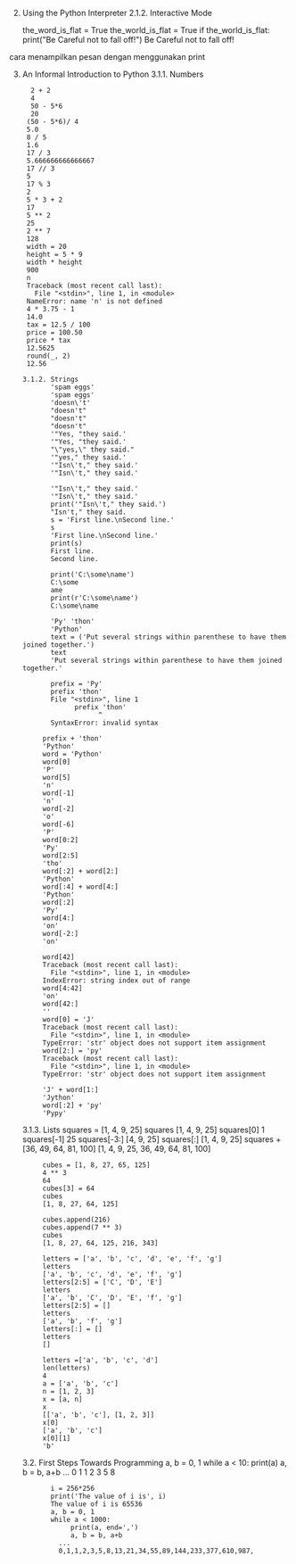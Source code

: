 2. Using the Python Interpreter
  2.1.2. Interactive Mode
  
   the_word_is_flat = True
   the_world_is_flat = True
   if the_world_is_flat:
    print("Be Careful not to fall off!")
  Be Careful not to fall off!
  
  cara menampilkan pesan dengan menggunakan print
  
3. An Informal Introduction to Python
  3.1.1. Numbers
          
         2 + 2
         4
         50 - 5*6
         20
        (50 - 5*6)/ 4
        5.0
        8 / 5
        1.6
        17 / 3
        5.666666666666667
        17 // 3
        5
        17 % 3
        2
        5 * 3 + 2
        17
        5 ** 2
        25
        2 ** 7
        128
        width = 20
        height = 5 * 9
        width * height
        900
        n
        Traceback (most recent call last):
          File "<stdin>", line 1, in <module>
        NameError: name 'n' is not defined
        4 * 3.75 - 1
        14.0
        tax = 12.5 / 100
        price = 100.50
        price * tax
        12.5625
        round(_, 2)
        12.56
        
       3.1.2. Strings
              'spam eggs'
              'spam eggs'
              'doesn\'t'
              "doesn't"
              "doesn't"
              "doesn't"
              '"Yes, "they said.'
              '"Yes, "they said.'
              "\"yes,\" they said."
              '"yes," they said.'
              '"Isn\'t," they said.'
              '"Isn\'t," they said.'
              
              '"Isn\'t," they said.'
              '"Isn\'t," they said.'
              print('"Isn\'t," they said.')
              "Isn't," they said.
              s = 'First line.\nSecond line.'
              s
              'First line.\nSecond line.'
              print(s)
              First line.
              Second line.
              
              print('C:\some\name')
              C:\some
              ame
              print(r'C:\some\name')
              C:\some\name
              
              'Py' 'thon'
              'Python'
              text = ('Put several strings within parenthese to have them joined together.')
              text
              'Put several strings within parenthese to have them joined together.'
              
              prefix = 'Py'
              prefix 'thon'
              File "<stdin>", line 1
                    prefix 'thon'
                          ^
              SyntaxError: invalid syntax

            prefix + 'thon'
            'Python'
            word = 'Python'
            word[0]
            'P'
            word[5]
            'n'
            word[-1]
            'n'
            word[-2]
            'o'
            word[-6]
            'P'
            word[0:2]
            'Py'
            word[2:5]
            'tho'
            word[:2] + word[2:]
            'Python'
            word[:4] + word[4:]
            'Python'
            word[:2]
            'Py'
            word[4:]
            'on'
            word[-2:]
            'on'
            
            word[42]
            Traceback (most recent call last):
              File "<stdin>", line 1, in <module>
            IndexError: string index out of range
            word[4:42]
            'on'
            word[42:]
            ''
            word[0] = 'J'
            Traceback (most recent call last):
              File "<stdin>", line 1, in <module>
            TypeError: 'str' object does not support item assignment
            word[2:] = 'py'
            Traceback (most recent call last):
              File "<stdin>", line 1, in <module>
            TypeError: 'str' object does not support item assignment
            
            'J' + word[1:]
            'Jython'
            word[:2] + 'py'
            'Pypy'
            
     3.1.3. Lists
            squares = [1, 4, 9, 25]
            squares
            [1, 4, 9, 25]
            squares[0]
            1
            squares[-1]
            25
            squares[-3:]
            [4, 9, 25]
            squares[:]
            [1, 4, 9, 25]
            squares + [36, 49, 64, 81, 100]
            [1, 4, 9, 25, 36, 49, 64, 81, 100]
            
            cubes = [1, 8, 27, 65, 125]
            4 ** 3
            64
            cubes[3] = 64
            cubes
            [1, 8, 27, 64, 125]
 
            cubes.append(216)
            cubes.append(7 ** 3)
            cubes
            [1, 8, 27, 64, 125, 216, 343]
            
            letters = ['a', 'b', 'c', 'd', 'e', 'f', 'g']
            letters
            ['a', 'b', 'c', 'd', 'e', 'f', 'g']
            letters[2:5] = ['C', 'D', 'E']
            letters
            ['a', 'b', 'C', 'D', 'E', 'f', 'g']
            letters[2:5] = []
            letters
            ['a', 'b', 'f', 'g']
            letters[:] = []
            letters
            []
            
            letters =['a', 'b', 'c', 'd']
            len(letters)
            4
            a = ['a', 'b', 'c']
            n = [1, 2, 3]
            x = [a, n]
            x
            [['a', 'b', 'c'], [1, 2, 3]]
            x[0]
            ['a', 'b', 'c']
            x[0][1]
            'b'
            
      3.2. First Steps Towards Programming
            a, b = 0, 1
            while a < 10:
                   print(a)
                   a, b = b, a+b
            ...
            0
            1
            1
            2
            3
            5
            8
            
            
              i = 256*256
              print('The value of i is', i)
              The value of i is 65536
              a, b = 0, 1
              while a < 1000:
                   print(a, end=',')
                   a, b = b, a+b
                ...
                0,1,1,2,3,5,8,13,21,34,55,89,144,233,377,610,987,

